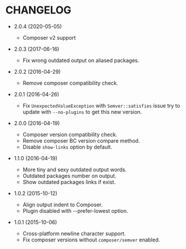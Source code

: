 # CHANGELOG

* 2.0.4 (2020-05-05)

  * Composer v2 support

* 2.0.3 (2017-06-16)

  * Fix wrong outdated output on aliased packages.

* 2.0.2 (2016-04-29)

  * Remove composer compatibility check.

* 2.0.1 (2016-04-26)

  * Fix `UnexpectedValueException` with `Semver::satisfies` issue
 try to update with `--no-plugins` to get this new version.

* 2.0.0 (2016-04-19)

  * Composer version compatibility check.
  * Remove composer BC version compare method.
  * Disable `show-links` option by default.

* 1.1.0 (2016-04-19)

  * More tiny and sexy outdated output words.
  * Outdated packages number on output.
  * Show outdated packages links if exist.

* 1.0.2 (2015-10-12)

  * Align output indent to Composer.
  * Plugin disabled with --prefer-lowest option.

* 1.0.1 (2015-10-06)

  * Cross-platform newline character support.
  * Fix composer versions without `composer/semver` enabled.

